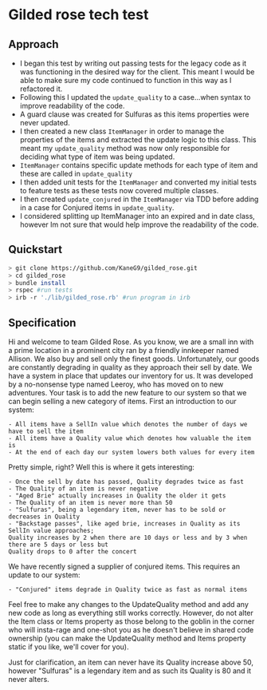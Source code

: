 # Gilded rose tech test

## Approach
* I began this test by writing out passing tests for the legacy code as it was functioning in the desired way for the client. This meant I would be able to make sure my code continued to function in this way as I refactored it.
* Following this I updated the `update_quality` to a case...when syntax to improve readability of the code.
* A guard clause was created for Sulfuras as this items properties were never updated.
* I then created a new class `ItemManager` in order to manage the properties of the items and extracted the update logic to this class. This meant my `update_quality` method was now only responsible for deciding what type of item was being updated.
* `ItemManager` contains specific update methods for each type of item and these are called in `update_quality`
* I then added unit tests for the `ItemManager` and converted my initial tests to feature tests as these tests now covered multiple classes.
* I then created `update_conjured` in the `ItemManager` via TDD before adding in a case for Conjured items in `update_quality`.
* I considered splitting up ItemManager into an expired and in date class, however Im not sure that would help improve the readability of the code.

## Quickstart

```bash
> git clone https://github.com/KaneG9/gilded_rose.git
> cd gilded_rose
> bundle install
> rspec #run tests
> irb -r './lib/gilded_rose.rb' #run program in irb
```

## Specification

Hi and welcome to team Gilded Rose. As you know, we are a small inn with a prime location in a
prominent city ran by a friendly innkeeper named Allison. We also buy and sell only the finest goods.
Unfortunately, our goods are constantly degrading in quality as they approach their sell by date. We
have a system in place that updates our inventory for us. It was developed by a no-nonsense type named
Leeroy, who has moved on to new adventures. Your task is to add the new feature to our system so that
we can begin selling a new category of items. First an introduction to our system:

	- All items have a SellIn value which denotes the number of days we have to sell the item
	- All items have a Quality value which denotes how valuable the item is
	- At the end of each day our system lowers both values for every item

Pretty simple, right? Well this is where it gets interesting:

	- Once the sell by date has passed, Quality degrades twice as fast
	- The Quality of an item is never negative
	- "Aged Brie" actually increases in Quality the older it gets
	- The Quality of an item is never more than 50
	- "Sulfuras", being a legendary item, never has to be sold or decreases in Quality
	- "Backstage passes", like aged brie, increases in Quality as its SellIn value approaches;
	Quality increases by 2 when there are 10 days or less and by 3 when there are 5 days or less but
	Quality drops to 0 after the concert

We have recently signed a supplier of conjured items. This requires an update to our system:

	- "Conjured" items degrade in Quality twice as fast as normal items

Feel free to make any changes to the UpdateQuality method and add any new code as long as everything
still works correctly. However, do not alter the Item class or Items property as those belong to the
goblin in the corner who will insta-rage and one-shot you as he doesn't believe in shared code
ownership (you can make the UpdateQuality method and Items property static if you like, we'll cover
for you).

Just for clarification, an item can never have its Quality increase above 50, however "Sulfuras" is a
legendary item and as such its Quality is 80 and it never alters.
